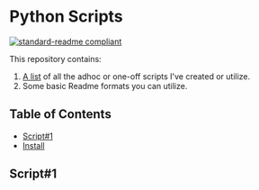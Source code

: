 # Python Scripts

[![standard-readme compliant](https://img.shields.io/badge/readme%20style-standard-brightgreen.svg?style=flat-square)](https://github.com/Njordic9/pythonscripts_readme)

This repository contains:

1. [A list](pythonscripts_readme.md) of all the adhoc or one-off scripts I've created or utilize.
2. Some basic Readme formats you can utilize.

## Table of Contents

- [Script#1](#script#1)
- [Install](#install)

## Script#1
